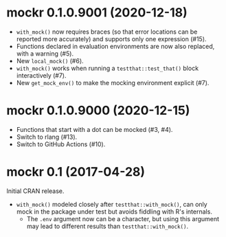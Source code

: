 # mockr 0.1.0.9001 (2020-12-18)

- `with_mock()` now requires braces (so that error locations can be reported more accurately) and supports only one expression (#15).
- Functions declared in evaluation environments are now also replaced, with a warning (#5).
- New `local_mock()` (#6).
- `with_mock()` works when running a `testthat::test_that()` block interactively (#7).
- New `get_mock_env()` to make the mocking environment explicit (#7).


# mockr 0.1.0.9000 (2020-12-15)

- Functions that start with a dot can be mocked (#3, #4).
- Switch to rlang (#13).
- Switch to GitHub Actions (#10).


# mockr 0.1 (2017-04-28)

Initial CRAN release.

- `with_mock()` modeled closely after `testthat::with_mock()`, can only mock in the package under test but avoids fiddling with R's internals.
    - The `.env` argument now can be a character, but using this argument may lead to different results than `testthat::with_mock()`.
